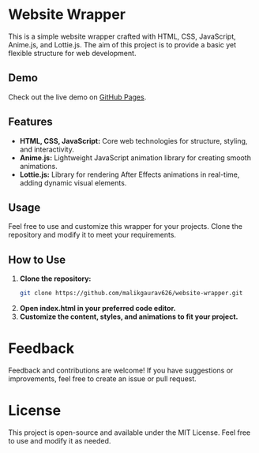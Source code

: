 # Website Wrapper

This is a simple website wrapper crafted with HTML, CSS, JavaScript, Anime.js, and Lottie.js. The aim of this project is to provide a basic yet flexible structure for web development.

## Demo
Check out the live demo on [GitHub Pages](https://malikgaurav626.github.io/Website-Wrapper).

## Features
- **HTML, CSS, JavaScript:** Core web technologies for structure, styling, and interactivity.
- **Anime.js:** Lightweight JavaScript animation library for creating smooth animations.
- **Lottie.js:** Library for rendering After Effects animations in real-time, adding dynamic visual elements.

## Usage
Feel free to use and customize this wrapper for your projects. Clone the repository and modify it to meet your requirements.

## How to Use
1. **Clone the repository:**
   ```bash
   git clone https://github.com/malikgaurav626/website-wrapper.git
2. **Open index.html in your preferred code editor.**
3. **Customize the content, styles, and animations to fit your project.**

# Feedback
Feedback and contributions are welcome! If you have suggestions or improvements, feel free to create an issue or pull request.

# License
This project is open-source and available under the MIT License. Feel free to use and modify it as needed.
